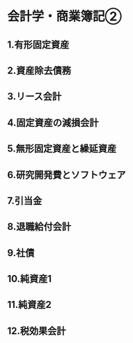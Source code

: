# 会計学・商業簿記②
## 1.有形固定資産
## 2.資産除去債務
## 3.リース会計
## 4.固定資産の減損会計
## 5.無形固定資産と繰延資産
## 6.研究開発費とソフトウェア
## 7.引当金
## 8.退職給付会計
## 9.社債
## 10.純資産1
## 11.純資産2
## 12.税効果会計


